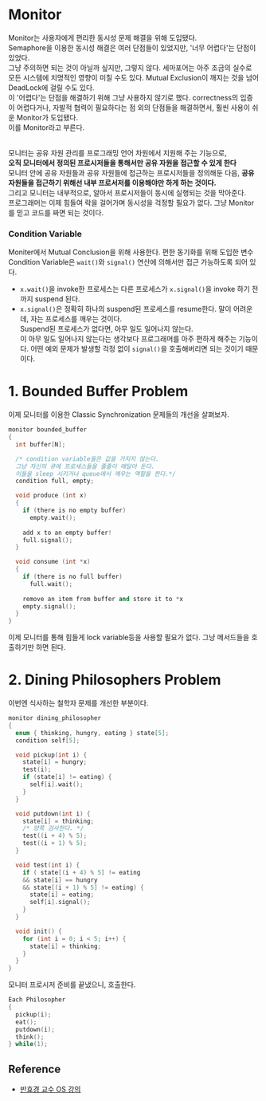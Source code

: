 # Monitor
Monitor는 사용자에게 편리한 동시성 문제 해결을 위해 도입됐다. <Br>
Semaphore을 이용한 동시성 해결은 여러 단점들이 있었지만, '너무 어렵다'는 단점이 있었다. <Br>
그냥 주의하면 되는 것이 아닐까 싶지만, 그렇지 않다. 세마포어는 아주 조금의 실수로 모든 시스템에 치명적인 영향이 미칠 수도 있다. Mutual Exclusion이 깨지는 것을 넘어 DeadLock에 걸릴 수도 있다. <Br>
이 '어렵다'는 단점을 해결하기 위해 그냥 사용하지 않기로 했다. correctness의 입증이 어렵다거나, 자발적 협력이 필요하다는 점 외의 단점들을 해결하면서, 훨씬 사용이 쉬운 Monitor가 도입됐다. <br>
이를 Monitor라고 부른다. <br> <br>

모니터는 공유 자원 관리를 프로그래밍 언어 차원에서 지원해 주는 기능으로, <br>
**오직 모니터에서 정의된 프로시저들을 통해서만 공유 자원을 접근할 수 있게 한다** <BR>
모니터 안에 공유 자원들과 공유 자원들에 접근하는 프로시저들을 정의해둔 다음, **공유 자원들을 접근하기 위해선 내부 프로서저를 이용해야만 하게 하는 것이다.** <bR>
그리고 모니터는 내부적으로, 알아서 프로시저들이 동시에 실행되는 것을 막아준다. <BR>
프로그래머는 이제 힘들여 락을 걸어가며 동시성을 걱정할 필요가 없다. 그냥 Monitor를 믿고 코드를 짜면 되는 것이다.

### Condition Variable
Moniter에서 Mutual Conclusion을 위해 사용한다. 편한 동기화를 위해 도입한 변수 <br>
Condition Variable은 `wait()`와 `signal()` 연산에 의해서만 접근 가능하도록 되어 있다. <br>

- `x.wait()`을 invoke한 프로세스는 다른 프로세스가 `x.signal()`을 invoke 하기 전까지 suspend 된다.
- `x.signal()`은 정확히 하나의 suspend된 프로세스를 resume한다. 말이 어려운데, 자는 프로세스를 깨우는 것이다. <Br> Suspend된 프로세스가 없다면, 아무 일도 일어나지 않는다. <Br> 이 아무 일도 일어나지 않는다는 생각보다 프로그래머를 아주 편하게 해주는 기능이다. 어떤 예외 문제가 발생할 걱정 없이 `signal()`을 호출해버리면 되는 것이기 때문이다.


# 1. Bounded Buffer Problem

이제 모니터를 이용한 Classic Synchronization 문제들의 개선을 살펴보자.

```cpp
monitor bounded_buffer
{
  int buffer[N];

  /* condition variable들은 값을 가지지 않는다. 
  그냥 자신의 큐에 프로세스들을 줄줄이 매달아 둔다.
  이들을 sleep 시키거나 queue에서 깨우는 역할을 한다.*/
  condition full, empty;

  void produce (int x)
  {
    if (there is no empty buffer)
      empty.wait();
    
    add x to an empty buffer!
    full.signal();
  }

  void consume (int *x)
  {
    if (there is no full buffer)
      full.wait();
    
    remove an item from buffer and store it to *x
    empty.signal();
  }
}
```
이제 모니터를 통해 힘들게 lock variable등을 사용할 필요가 없다. 그냥 메서드들을 호출하기만 하면 된다.


# 2. Dining Philosophers Problem
이번엔 식사하는 철학자 문제를 개선한 부분이다.

```cpp
monitor dining_philosopher
{
  enum { thinking, hungry, eating } state[5];
  condition self[5];

  void pickup(int i) {
    state[i] = hungry;
    test(i);
    if (state[i] != eating) {
      self[i].wait();
    }
  }

  void putdown(int i) {
    state[i] = thinking;
    /* 양쪽 검사한다. */
    test((i + 4) % 5);
    test((i + 1) % 5);
  }

  void test(int i) {
    if ( state[(i + 4) % 5] != eating 
    && state[i] == hungry
    && state[(i + 1) % 5] != eating) {
      state[i] = eating;
      self[i].signal();
    }
  }

  void init() {
    for (int i = 0; i < 5; i++) {
      state[i] = thinking;
    }
  }
}
```

모니터 프로시저 준비를 끝냈으니, 호출한다.
```cpp
Each Philosopher
{
  pickup(i);
  eat();
  putdown(i);
  think();
} while(1);
```

## Reference
- [반효경 교수 OS 강의](http://www.kocw.net/home/search/kemView.do?kemId=1046323)
